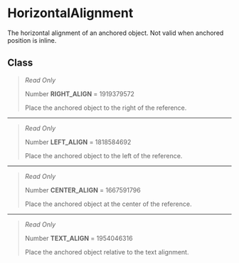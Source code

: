# HorizontalAlignment
The horizontal alignment of an anchored object. Not valid when anchored position is inline.

## Class
> *Read Only* 
> 
> Number **RIGHT_ALIGN** = 1919379572
> 
> Place the anchored object to the right of the reference.
*** 
> *Read Only* 
> 
> Number **LEFT_ALIGN** = 1818584692
> 
> Place the anchored object to the left of the reference.
*** 
> *Read Only* 
> 
> Number **CENTER_ALIGN** = 1667591796
> 
> Place the anchored object at the center of the reference.
*** 
> *Read Only* 
> 
> Number **TEXT_ALIGN** = 1954046316
> 
> Place the anchored object relative to the text alignment.

